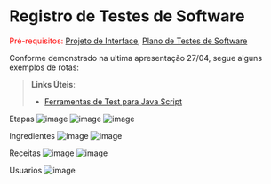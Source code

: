 # Registro de Testes de Software

<span style="color:red">Pré-requisitos: <a href="3-Projeto de Interface.md"> Projeto de Interface</a></span>, <a href="8-Plano de Testes de Software.md"> Plano de Testes de Software</a>

Conforme demonstrado na ultima apresentação 27/04, segue alguns exemplos de rotas:

> **Links Úteis**:
> - [Ferramentas de Test para Java Script](https://geekflare.com/javascript-unit-testing/)

Etapas
![image](https://user-images.githubusercontent.com/32153247/235357735-29957d99-cdb7-43a9-9a69-cdedc9126f6a.png)
![image](https://user-images.githubusercontent.com/32153247/235357772-f02429ae-21ce-422e-bc0a-fac260d4ec97.png)
![image](https://user-images.githubusercontent.com/32153247/235357790-9c210abc-d32c-4b14-b708-cc47ab933c9a.png)

Ingredientes
![image](https://user-images.githubusercontent.com/32153247/235364601-fa925a26-1844-4a88-b30b-ee17518c2b48.png)
![image](https://user-images.githubusercontent.com/32153247/235364620-0b888538-ddd1-4530-98d4-393c61fd3355.png)

Receitas
![image](https://user-images.githubusercontent.com/32153247/235364860-2608eed7-0ab5-4565-ab39-4a97b4f25068.png)
![image](https://user-images.githubusercontent.com/32153247/235364878-587f5ee7-a8d6-440c-8eba-e4aae3e907f1.png)

Usuarios
![image](https://user-images.githubusercontent.com/32153247/235364896-5261c710-81fc-4952-bd23-108c9f427426.png)
